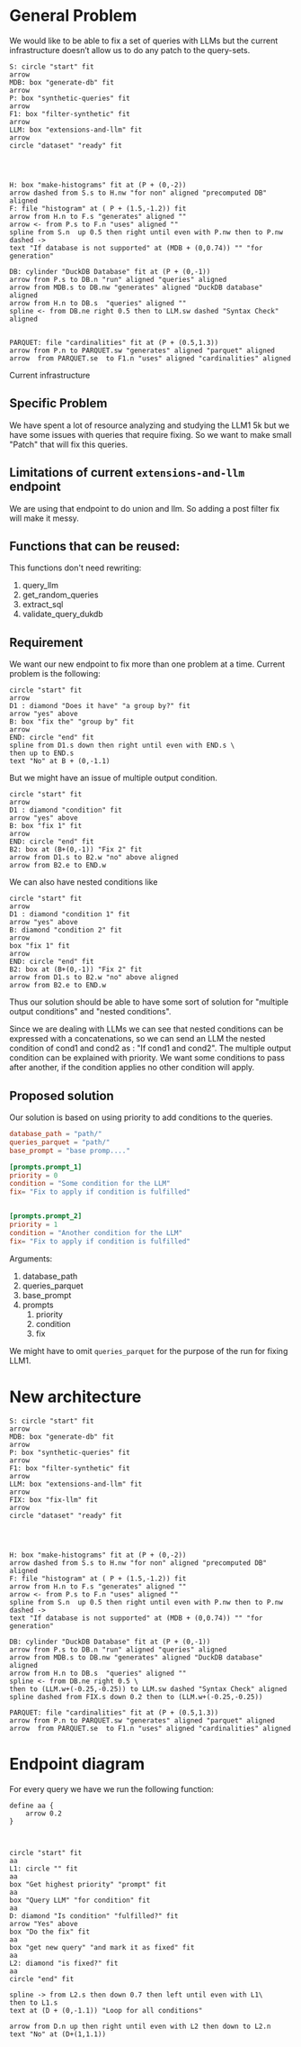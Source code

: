 # General Problem

We would like to be able to fix a set of queries with LLMs but the current infrastructure doesn’t allow us to do any patch to the query-sets.

~~~pikchr
S: circle "start" fit
arrow
MDB: box "generate-db" fit 
arrow
P: box "synthetic-queries" fit
arrow 
F1: box "filter-synthetic" fit 
arrow
LLM: box "extensions-and-llm" fit
arrow
circle "dataset" "ready" fit




H: box "make-histograms" fit at (P + (0,-2))
arrow dashed from S.s to H.nw "for non" aligned "precomputed DB" aligned
F: file "histogram" at ( P + (1.5,-1.2)) fit
arrow from H.n to F.s "generates" aligned ""
arrow <- from P.s to F.n "uses" aligned ""
spline from S.n  up 0.5 then right until even with P.nw then to P.nw dashed ->
text "If database is not supported" at (MDB + (0,0.74)) "" "for generation" 

DB: cylinder "DuckDB Database" fit at (P + (0,-1))
arrow from P.s to DB.n "run" aligned "queries" aligned
arrow from MDB.s to DB.nw "generates" aligned "DuckDB database" aligned 
arrow from H.n to DB.s  "queries" aligned ""
spline <- from DB.ne right 0.5 then to LLM.sw dashed "Syntax Check" aligned


PARQUET: file "cardinalities" fit at (P + (0.5,1.3))
arrow from P.n to PARQUET.sw "generates" aligned "parquet" aligned
arrow  from PARQUET.se  to F1.n "uses" aligned "cardinalities" aligned
~~~

Current infrastructure

## Specific Problem

We have spent a lot of resource analyzing and studying the LLM1 5k  but we have some issues with queries that require fixing. So we want to make small "Patch" that will fix this queries.


## Limitations of current `extensions-and-llm` endpoint
We are using that endpoint to do union and llm. So adding a post filter
fix will make it messy.

## Functions that can be reused:
This functions don't need rewriting:
1. query_llm
1. get_random_queries
1. extract_sql
1. validate_query_dukdb



## Requirement
We want our new endpoint to fix more than one problem at a time. Current 
problem is the following:

~~~pikchr
circle "start" fit
arrow
D1 : diamond "Does it have" "a group by?" fit
arrow "yes" above
B: box "fix the" "group by" fit
arrow
END: circle "end" fit
spline from D1.s down then right until even with END.s \
then up to END.s 
text "No" at B + (0,-1.1)
~~~

But we might have an issue of multiple output condition.

~~~pikchr
circle "start" fit
arrow
D1 : diamond "condition" fit
arrow "yes" above
B: box "fix 1" fit
arrow
END: circle "end" fit
B2: box at (B+(0,-1)) "Fix 2" fit
arrow from D1.s to B2.w "no" above aligned
arrow from B2.e to END.w
~~~
We can also have nested conditions like

~~~pikchr
circle "start" fit
arrow
D1 : diamond "condition 1" fit
arrow "yes" above
B: diamond "condition 2" fit
arrow
box "fix 1" fit
arrow
END: circle "end" fit
B2: box at (B+(0,-1)) "Fix 2" fit
arrow from D1.s to B2.w "no" above aligned
arrow from B2.e to END.w
~~~

Thus our solution should be able to have some sort of solution
for "multiple output conditions" and "nested conditions". 

Since we are dealing with LLMs we can see that nested conditions can be 
expressed with a concatenations, so we can send an LLM the nested condition
of cond1 and cond2 as : "If cond1 and cond2". The multiple output condition
can be explained with priority. We want some conditions to pass after another,
if the condition applies no other condition will apply.

## Proposed solution
Our solution is based on using priority to add conditions to the queries.

```toml
database_path = "path/"
queries_parquet = "path/"
base_prompt = "base promp...."

[prompts.prompt_1]
priority = 0
condition = "Some condition for the LLM"
fix= "Fix to apply if condition is fulfilled"


[prompts.prompt_2]
priority = 1
condition = "Another condition for the LLM"
fix= "Fix to apply if condition is fulfilled"

```

Arguments:
1. database_path
2. queries_parquet 
3. base_prompt
4. prompts
    1. priority
    1. condition
    1. fix


We might have to omit `queries_parquet` for the purpose of the run for fixing 
LLM1. 

# New architecture

~~~pikchr
S: circle "start" fit
arrow
MDB: box "generate-db" fit 
arrow
P: box "synthetic-queries" fit
arrow 
F1: box "filter-synthetic" fit 
arrow
LLM: box "extensions-and-llm" fit
arrow
FIX: box "fix-llm" fit
arrow
circle "dataset" "ready" fit




H: box "make-histograms" fit at (P + (0,-2))
arrow dashed from S.s to H.nw "for non" aligned "precomputed DB" aligned
F: file "histogram" at ( P + (1.5,-1.2)) fit
arrow from H.n to F.s "generates" aligned ""
arrow <- from P.s to F.n "uses" aligned ""
spline from S.n  up 0.5 then right until even with P.nw then to P.nw dashed ->
text "If database is not supported" at (MDB + (0,0.74)) "" "for generation" 

DB: cylinder "DuckDB Database" fit at (P + (0,-1))
arrow from P.s to DB.n "run" aligned "queries" aligned
arrow from MDB.s to DB.nw "generates" aligned "DuckDB database" aligned 
arrow from H.n to DB.s  "queries" aligned ""
spline <- from DB.ne right 0.5 \
then to (LLM.w+(-0.25,-0.25)) to LLM.sw dashed "Syntax Check" aligned
spline dashed from FIX.s down 0.2 then to (LLM.w+(-0.25,-0.25))

PARQUET: file "cardinalities" fit at (P + (0.5,1.3))
arrow from P.n to PARQUET.sw "generates" aligned "parquet" aligned
arrow  from PARQUET.se  to F1.n "uses" aligned "cardinalities" aligned
~~~

# Endpoint diagram
For every query we have we run the following function:


~~~pikchr center
define aa {
    arrow 0.2
}



circle "start" fit
aa
L1: circle "" fit
aa
box "Get highest priority" "prompt" fit
aa
box "Query LLM" "for condition" fit
aa
D: diamond "Is condition" "fulfilled?" fit
arrow "Yes" above
box "Do the fix" fit
aa
box "get new query" "and mark it as fixed" fit
aa
L2: diamond "is fixed?" fit
aa
circle "end" fit

spline -> from L2.s then down 0.7 then left until even with L1\
then to L1.s
text at (D + (0,-1.1)) "Loop for all conditions"

arrow from D.n up then right until even with L2 then down to L2.n
text "No" at (D+(1,1.1))
~~~